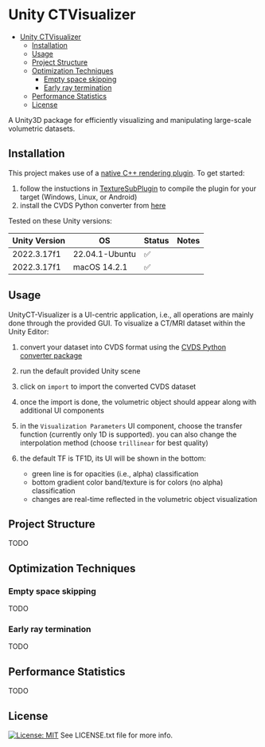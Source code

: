 # Unity CTVisualizer

<!--toc:start-->
- [Unity CTVisualizer](#unity-ctvisualizer)
  - [Installation](#installation)
  - [Usage](#usage)
  - [Project Structure](#project-structure)
  - [Optimization Techniques](#optimization-techniques)
    - [Empty space skipping](#empty-space-skipping)
    - [Early ray termination](#early-ray-termination)
  - [Performance Statistics](#performance-statistics)
  - [License](#license)
<!--toc:end-->

A Unity3D package for efficiently visualizing and manipulating large-scale
volumetric datasets.

## Installation

This project makes use of a [native C++ rendering plugin](https://github.com/walcht/TextureSubPlugin). To get started:

  1. follow the instuctions in [TextureSubPlugin](https://github.com/walcht/TextureSubPlugin) to compile the plugin for
     your target (Windows, Linux, or Android)
  2. install the CVDS Python converter from [here](https://github.com/walcht/cvds)

Tested on these Unity versions:

| Unity Version | OS             | Status             | Notes |
| ------------- | -------------- | ------------------ | ----- |
| 2022.3.17f1   | 22.04.1-Ubuntu | :white_check_mark: |       |
| 2022.3.17f1   | macOS 14.2.1   | :white_check_mark: |       |


## Usage 

UnityCT-Visualizer is a UI-centric application, i.e., all operations are mainly
done through the provided GUI. To visualize a CT/MRI dataset within the Unity Editor:

  1. convert your dataset into CVDS format using the [CVDS Python converter package](https://github.com/walcht/cvds)
  2. run the default provided Unity scene
  3. click on ```import``` to import the converted CVDS dataset 
  4. once the import is done, the volumetric object should appear along with additional UI components 
  5. in the ```Visualization Parameters``` UI component, choose the transfer function (currently only 1D is supported).
     you can also change the interpolation method (choose ```trillinear``` for best quality)
  6. the default TF is TF1D, its UI will be shown in the bottom:

      - green line is for opacities (i.e., alpha) classification
      - bottom gradient color band/texture is for colors (no alpha) classification
      - changes are real-time reflected in the volumetric object visualization

## Project Structure

TODO

## Optimization Techniques

### Empty space skipping
TODO

### Early ray termination

TODO

## Performance Statistics

TODO

## License

[![License: MIT](https://img.shields.io/badge/License-MIT-yellow.svg)](https://opensource.org/licenses/MIT)
See LICENSE.txt file for more info.
